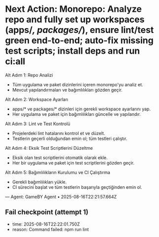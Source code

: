 # Next Action: Monorepo: Analyze repo and fully set up workspaces (apps/*, packages/*), ensure lint/test green end-to-end; auto-fix missing test scripts; install deps and run ci:all

Alt Adım 1: Repo Analizi
- Tüm uygulama ve paket dizinlerini içeren monorepo'yu analiz et.
- Mevcut yapılandırmaları ve bağımlılıkları gözden geçir. 

Alt Adım 2: Workspace Ayarları
- apps/* ve packages/* dizinleri için gerekli workspace ayarlarını yap.
- Her uygulama ve paket için bağımlılıkları güncelle ve yapılandır.

Alt Adım 3: Lint ve Test Kontrolü
- Projelerdeki lint hatalarını kontrol et ve düzelt.
- Testlerin geçerli olduğundan emin ol; tüm testleri çalıştır.

Alt Adım 4: Eksik Test Scriptlerini Düzeltme
- Eksik olan test scriptlerini otomatik olarak ekle.
- Her bir uygulama ve paket için test scriptlerini gözden geçir.

Alt Adım 5: Bağımlılıkların Kurulumu ve CI Çalıştırma
- Gerekli bağımlılıkları yükle.
- CI sürecini başlat ve tüm testlerin başarıyla geçtiğinden emin ol.

— Agent: GameBY Agent • 2025-08-16T22:21:57.664Z


## Fail checkpoint (attempt 1)
- time: 2025-08-16T22:22:01.750Z
- reason: Command failed: npm run lint
